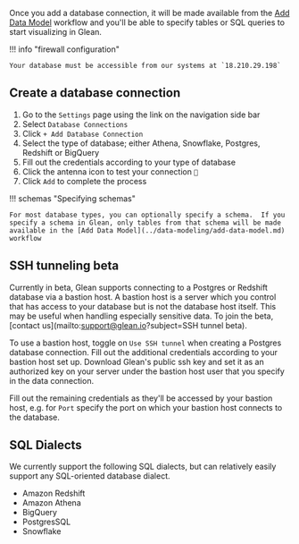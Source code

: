 Once you add a database connection, it will be made available from the [Add Data Model](../data-modeling/add-data-model.md) workflow and you'll be able to specify tables or SQL queries to start visualizing in Glean.

!!! info "firewall configuration"

    Your database must be accessible from our systems at `18.210.29.198`

## Create a database connection

1. Go to the `Settings` page using the link on the navigation side bar
2. Select `Database Connections`
3. Click `+ Add Database Connection`
4. Select the type of database; either Athena, Snowflake, Postgres, Redshift or BigQuery  
5. Fill out the credentials according to your type of database
6. Click the antenna icon to test your connection `🗼`
7. Click `Add` to complete the process

!!! schemas "Specifying schemas"

    For most database types, you can optionally specify a schema.  If you specify a schema in Glean, only tables from that schema will be made available in the [Add Data Model](../data-modeling/add-data-model.md)  workflow

## SSH tunneling beta 

Currently in beta, Glean supports connecting to a Postgres or Redshift database via a bastion host. A bastion host is a server which you control that has access to your database but is not the database host itself. This may be useful when handling especially sensitive data. To join the beta, [contact us](mailto:support@glean.io?subject=SSH tunnel beta).

To use a bastion host, toggle on `Use SSH tunnel` when creating a Postgres database connection. Fill out the additional credentials according to your bastion host set up. Download Glean's public ssh key and set it as an authorized key on your server under the bastion host user that you specify in the data connection.

Fill out the remaining credentials as they'll be accessed by your bastion host, e.g. for `Port` specify the port on which your bastion host connects to the database.

## SQL Dialects

We currently support the following SQL dialects, but can relatively easily support any SQL-oriented database dialect.

- Amazon Redshift
- Amazon Athena
- BigQuery
- PostgresSQL
- Snowflake
